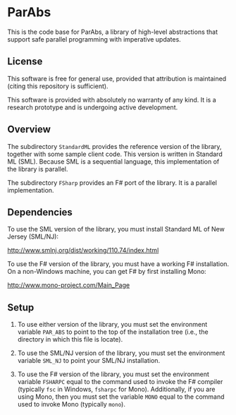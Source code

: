 ParAbs
======

This is the code base for ParAbs, a library of high-level abstractions
that support safe parallel programming with imperative updates.

License
-------

This software is free for general use, provided that attribution is
maintained (citing this repository is sufficient).

This software is provided with absolutely no warranty of any kind.  It
is a research prototype and is undergoing active development.

Overview
--------

The subdirectory `StandardML` provides the reference version of the
library, together with some sample client code.  This version is
written in Standard ML (SML).  Because SML is a sequential language,
this implementation of the library is parallel.

The subdirectory `FSharp` provides an F# port of the library.  It is a
parallel implementation.

Dependencies
------------

To use the SML version of the library, you must install Standard ML of
New Jersey (SML/NJ):

http://www.smlnj.org/dist/working/110.74/index.html

To use the F# version of the library, you must have a working F#
installation.  On a non-Windows machine, you can get F# by first
installing Mono:

http://www.mono-project.com/Main_Page

Setup
-----

1. To use either version of the library, you must set the environment
   variable `PAR_ABS` to point to the top of the installation tree (i.e.,
   the directory in which this file is locate).

2. To use the SML/NJ version of the library, you must set the environment
   variable `SML_NJ` to point your SML/NJ installation.

3. To use the F# version of the library, you must set the environment
   variable `FSHARPC` equal to the command used to invoke the F#
   compiler (typically `fsc` in Windows, `fsharpc` for Mono).
   Additionally, if you are using Mono, then you must set the variable
   `MONO` equal to the command used to invoke Mono (typically `mono`).

